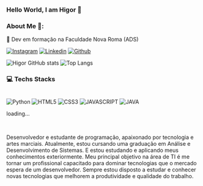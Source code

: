 ### Hello World, I am Higor 👋

### About Me 🚀:
<p>🧠 Dev em formação na Faculdade Nova Roma (ADS)<p>

[![Instagram](https://img.shields.io/badge/Instagram-E4405F?style=for-the-badge&logo=instagram&logoColor=white)](https://www.instagram.com/higor._06/)
[![Linkedin](https://img.shields.io/badge/LinkedIn-0077B5?style=for-the-badge&logo=linkedin&logoColor=white)](https://www.linkedin.com/in/higor-santana-817a102b7/)
[![Github](https://img.shields.io/badge/GitHub-100000?style=for-the-badge&logo=github&logoColor=white)](https://github.com/HigorHSdev)

![Higor GitHub stats](https://github-readme-stats.vercel.app/api?username=HigorHSdev&show_icons=true&theme=dracula)
![Top Langs](https://github-readme-stats.vercel.app/api/top-langs/?username=HigorHSdev&show_progress=true)

### 💻 Techs Stacks

<div style = "display: inline_block"></br>
  
<img align="center" alt="Python" src = "https://img.shields.io/badge/Python-3776AB?style=for-the-badge&logo=python&logoColor=white">
<img align="center" alt="HTML5" src = "https://img.shields.io/badge/HTML5-E34F26?style=for-the-badge&logo=html5&logoColor=white">
<img align="center" alt="CSS3" src = "https://img.shields.io/badge/CSS3-1572B6?style=for-the-badge&logo=css3&logoColor=white">
<img align="center" alt="JAVASCRIPT" src = "https://img.shields.io/badge/JavaScript-F7DF1E?style=for-the-badge&logo=javascript&logoColor=black">
<img align="center" alt="JAVA" src = "https://img.shields.io/badge/Java-ED8B00?style=for-the-badge&logo=openjdk&logoColor=white"><p>loading...</p>

</div>
</br>
<p>Desenvolvedor e estudante de programação, apaixonado por tecnologia e artes
marciais. Atualmente, estou cursando uma graduação em Análise e Desenvolvimento
de Sistemas. E estou estudando e aplicando meus conhecimentos exteriormente. Meu
principal objetivo na área de TI é me tornar um profissional capacitado para dominar
tecnologias que o mercado espera de um desenvolvedor. Sempre estou disposto a
estudar e conhecer novas tecnologias que melhorem a produtividade e qualidade do
trabalho.</p>
